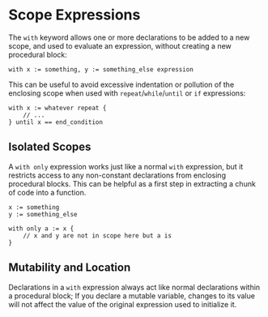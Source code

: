 # Scope Expressions
The `with` keyword allows one or more declarations to be added to a new scope, and used to evaluate an expression, without creating a new procedural block:
```
with x := something, y := something_else expression
```
This can be useful to avoid excessive indentation or pollution of the enclosing scope when used with `repeat`/`while`/`until` or `if` expressions:
```
with x := whatever repeat {
	// ...
} until x == end_condition
```

## Isolated Scopes
A `with only`  expression works just like a normal `with` expression, but it restricts access to any non-constant declarations from enclosing procedural blocks.  This can be helpful as a first step in extracting a chunk of code into a function.
```
x := something
y := something_else

with only a := x {
	// x and y are not in scope here but a is
}
```

## Mutability and Location
Declarations in a `with` expression always act like normal declarations within a procedural block; If you declare a mutable variable, changes to its value will not affect the value of the original expression used to initialize it. 
